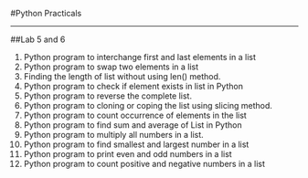 #Python Practicals

---

##Lab 5 and 6
1. Python program to interchange first and last elements in a list
2. Python program to swap two elements in a list
3. Finding the length of list without using len() method.
4. Python program to check if element exists in list in Python
5. Python program to reverse the complete list. 
6. Python program to cloning or coping the list using slicing method. 
7. Python program to count occurrence of elements in the list
8. Python program to find sum and average of List in Python
9. Python program to multiply all numbers in a list.
10. Python program to find smallest and largest number in a list
11. Python program to print even and odd numbers in a list
12. Python program to count positive and negative numbers in a list


